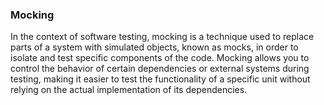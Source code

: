 ### Mocking

In the context of software testing, mocking is a technique
used to replace parts of a system with simulated objects, 
known as mocks, in order to isolate and test specific components
of the code. Mocking allows you to control the behavior of certain
dependencies or external systems during testing, making it easier to
test the functionality of a specific unit without relying on the actual
implementation of its dependencies.

